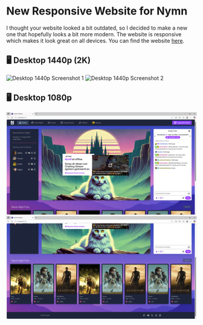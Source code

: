 # New Responsive Website for Nymn

I thought your website looked a bit outdated, so I decided to make a new one that hopefully looks a bit more modern.
The website is responsive which makes it look great on all devices.
You can find the website [here](https://dennis0811.github.io/nymn-website/).

## 🖥️ Desktop 1440p (2K)

![Desktop 1440p Screenshot 1](/public/screenshot-1440p.PNG)
![Desktop 1440p Screenshot 2](/public/screenshot-2-1440p.PNG)

## 🖥️ Desktop 1080p

![Desktop 1440p Screenshot 1](/public/screenshot-1080p.PNG)
![Desktop 1440p Screenshot 2](/public/screenshot-2-1080p.PNG)
